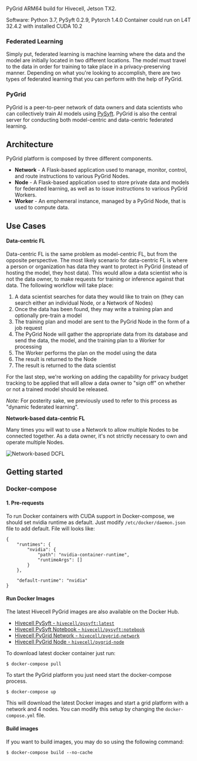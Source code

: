 PyGrid ARM64 build for Hivecell, Jetson TX2.

Software: Python 3.7, PySyft 0.2.9, Pytorch 1.4.0
Container could run on L4T 32.4.2 with installed CUDA 10.2

### Federated Learning

Simply put, federated learning is machine learning where the data and the model are initially located in two different locations. The model must travel to the data in order for training to take place in a privacy-preserving manner. Depending on what you're looking to accomplish, there are two types of federated learning that you can perform with the help of PyGrid.

### PyGrid

PyGrid is a peer-to-peer network of data owners and data scientists who can collectively train AI models using [PySyft](https://github.com/OpenMined/PySyft/). PyGrid is also the central server for conducting both model-centric and data-centric federated learning.

## Architecture

PyGrid platform is composed by three different components.

- **Network** - A Flask-based application used to manage, monitor, control, and route instructions to various PyGrid Nodes.
- **Node** - A Flask-based application used to store private data and models for federated learning, as well as to issue instructions to various PyGrid Workers.
- **Worker** - An emphemeral instance, managed by a PyGrid Node, that is used to compute data.

## Use Cases
#### Data-centric FL

Data-centric FL is the same problem as model-centric FL, but from the opposite perspective. The most likely scenario for data-centric FL is where a person or organization has data they want to protect in PyGrid (instead of hosting the model, they host data). This would allow a data scientist who is not the data owner, to make requests for training or inference against that data. The following workflow will take place:

1. A data scientist searches for data they would like to train on (they can search either an individual Node, or a Network of Nodes)
2. Once the data has been found, they may write a training plan and optionally pre-train a model
3. The training plan and model are sent to the PyGrid Node in the form of a job request
4. The PyGrid Node will gather the appropriate data from its database and send the data, the model, and the training plan to a Worker for processing
5. The Worker performs the plan on the model using the data
6. The result is returned to the Node
7. The result is returned to the data scientist

For the last step, we're working on adding the capability for privacy budget tracking to be applied that will allow a data owner to "sign off" on whether or not a trained model should be released.

_Note:_ For posterity sake, we previously used to refer to this process as "dynamic federated learning".

**Network-based data-centric FL**

Many times you will wat to use a Network to allow multiple Nodes to be connected together. As a data owner, it's not strictly necessary to own and operate multiple Nodes. 

![Network-based DCFL](https://github.com/OpenMined/PyGrid/blob/dev/assets/DCFL-network.png?raw=true)

## Getting started

### Docker-compose

#### 1. Pre-requests

To run Docker containers with CUDA support in Docker-compose, we should set nvidia runtime as default.
Just modify `/etc/docker/daemon.json` file to add default. File will looks like:

```
{
    "runtimes": {
        "nvidia": {
            "path": "nvidia-container-runtime",
            "runtimeArgs": []
        }
    },

    "default-runtime": "nvidia"
}
```


#### Run Docker Images

The latest Hivecell PyGrid images are also available on the Docker Hub.

- [Hivecell PySyft - `hivecell/pysyft:latest`](https://hub.docker.com/repository/docker/hivecell/pysyft)
- [Hivecell PySyft Notebook - `hivecell/pysyft:notebook`](https://hub.docker.com/r/hivecell/pysyft/tags?page=1&ordering=last_updated&name=notebook)
- [Hivecell PyGrid Network - `hivecell/pygrid-network`](https://hub.docker.com/r/hivecell/pygrid-network)
- [Hivecell PyGrid Node - `hivecell/pygrid-node`](https://hub.docker.com/repository/docker/hivecell/pygrid-node)

To download latest docker container just run:

```
$ docker-compose pull
```

To start the PyGrid platform you just need start the docker-compose process.

```
$ docker-compose up
```
This will download the latest Docker images and start a grid platform with a network and 4 nodes. You can modify this setup by changing the `docker-compose.yml` file.


#### Build images

If you want to build images, you may do so using the following command:

```
$ docker-compose build --no-cache
```
